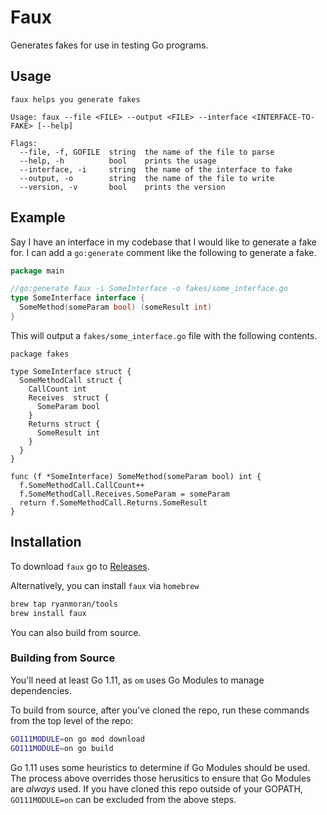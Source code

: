 # Faux

Generates fakes for use in testing Go programs.

## Usage
```
faux helps you generate fakes

Usage: faux --file <FILE> --output <FILE> --interface <INTERFACE-TO-FAKE> [--help]

Flags:
  --file, -f, GOFILE  string  the name of the file to parse
  --help, -h          bool    prints the usage
  --interface, -i     string  the name of the interface to fake
  --output, -o        string  the name of the file to write
  --version, -v       bool    prints the version
```

## Example

Say I have an interface in my codebase that I would like to generate a fake for.
I can add a `go:generate` comment like the following to generate a fake.
```Go
package main

//go:generate faux -i SomeInterface -o fakes/some_interface.go
type SomeInterface interface {
  SomeMethod(someParam bool) (someResult int)
}
```

This will output a `fakes/some_interface.go` file with the following contents.
```
package fakes

type SomeInterface struct {
  SomeMethodCall struct {
    CallCount int
    Receives  struct {
      SomeParam bool
    }
    Returns struct {
      SomeResult int
    }
  }
}

func (f *SomeInterface) SomeMethod(someParam bool) int {
  f.SomeMethodCall.CallCount++
  f.SomeMethodCall.Receives.SomeParam = someParam
  return f.SomeMethodCall.Returns.SomeResult
}
```

## Installation

To download `faux` go to [Releases](https://github.com/ryanmoran/faux/releases).

Alternatively, you can install `faux` via `homebrew`
```sh
brew tap ryanmoran/tools
brew install faux
```

You can also build from source.

### Building from Source
You'll need at least Go 1.11, as
`om` uses Go Modules to manage dependencies.

To build from source, after you've cloned the repo, run these commands from the top level of the repo:

```bash
GO111MODULE=on go mod download
GO111MODULE=on go build
```

Go 1.11 uses some heuristics to determine if Go Modules should be used.
The process above overrides those herusitics
to ensure that Go Modules are _always_ used.
If you have cloned this repo outside of your GOPATH,
`GO111MODULE=on` can be excluded from the above steps.

